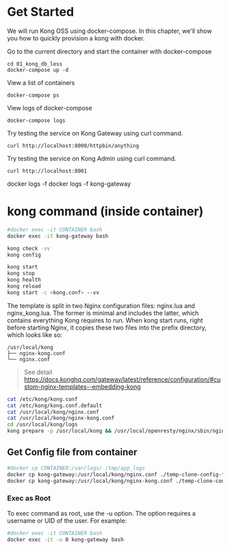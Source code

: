 # Get Started
We will run Kong OSS using docker-compose. In this chapter, we'll show you how to quickly provision a kong with docker.

Go to the current directory and start the container with docker-compose
```
cd 01_kong_db_less
docker-compose up -d
```

View a list of containers
```
docker-compose ps
```
View logs of docker-compose
```
docker-compose logs
```

Try testing the service on Kong Gateway using curl command.
```
curl http://localhost:8000/httpbin/anything
```

Try testing the service on Kong Admin using curl command.
```
curl http://localhost:8001
```

docker logs -f <container-name>
docker logs -f kong-gateway

# kong command (inside container)
```bash
#docker exec -it CONTAINER bash
docker exec -it kong-gateway bash

kong check -vv
kong config

kong start 
kong stop
kong health
kong reload
kong start -c <kong.conf> --vv
```


The template is split in two Nginx configuration files: nginx.lua and nginx_kong.lua. The former is minimal and includes the latter, which contains everything Kong requires to run. When kong start runs, right before starting Nginx, it copies these two files into the prefix directory, which looks like so:
```
/usr/local/kong
├── nginx-kong.conf
└── nginx.conf
```
> See detail https://docs.konghq.com/gateway/latest/reference/configuration/#custom-nginx-templates--embedding-kong

```bash
cat /etc/kong/kong.conf
cat /etc/kong/kong.conf.default
cat /usr/local/kong/nginx.conf
cat /usr/local/kong/nginx-kong.conf
cd /usr/local/kong/logs
kong prepare -p /usr/local/kong && /usr/local/openresty/nginx/sbin/nginx -c /usr/local/kong/nginx.conf -p /usr/local/kong/
```

## Get Config file from container

```bash
#docker cp CONTAINER:/var/logs/ /tmp/app_logs
docker cp kong-gateway:/usr/local/kong/nginx.conf ./temp-clone-config-file
docker cp kong-gateway:/usr/local/kong/nginx-kong.conf ./temp-clone-config-file
```

### Exec as Root
To exec command as root, use the -u option. The option requires a username or UID of the user. For example:

```bash
#docker exec -it CONTAINER bash 
docker exec -it -u 0 kong-gateway bash 
```
